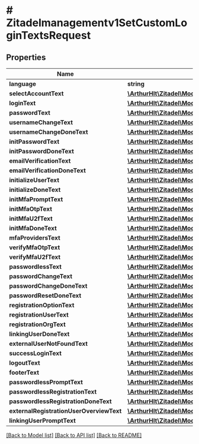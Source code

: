 # # Zitadelmanagementv1SetCustomLoginTextsRequest

## Properties

Name | Type | Description | Notes
------------ | ------------- | ------------- | -------------
**language** | **string** |  | [optional]
**selectAccountText** | [**\ArthurHlt\Zitadel\Model\V1SelectAccountScreenText**](V1SelectAccountScreenText.md) |  | [optional]
**loginText** | [**\ArthurHlt\Zitadel\Model\V1LoginScreenText**](V1LoginScreenText.md) |  | [optional]
**passwordText** | [**\ArthurHlt\Zitadel\Model\V1PasswordScreenText**](V1PasswordScreenText.md) |  | [optional]
**usernameChangeText** | [**\ArthurHlt\Zitadel\Model\V1UsernameChangeScreenText**](V1UsernameChangeScreenText.md) |  | [optional]
**usernameChangeDoneText** | [**\ArthurHlt\Zitadel\Model\V1UsernameChangeDoneScreenText**](V1UsernameChangeDoneScreenText.md) |  | [optional]
**initPasswordText** | [**\ArthurHlt\Zitadel\Model\V1InitPasswordScreenText**](V1InitPasswordScreenText.md) |  | [optional]
**initPasswordDoneText** | [**\ArthurHlt\Zitadel\Model\V1InitPasswordDoneScreenText**](V1InitPasswordDoneScreenText.md) |  | [optional]
**emailVerificationText** | [**\ArthurHlt\Zitadel\Model\V1EmailVerificationScreenText**](V1EmailVerificationScreenText.md) |  | [optional]
**emailVerificationDoneText** | [**\ArthurHlt\Zitadel\Model\V1EmailVerificationDoneScreenText**](V1EmailVerificationDoneScreenText.md) |  | [optional]
**initializeUserText** | [**\ArthurHlt\Zitadel\Model\V1InitializeUserScreenText**](V1InitializeUserScreenText.md) |  | [optional]
**initializeDoneText** | [**\ArthurHlt\Zitadel\Model\V1InitializeUserDoneScreenText**](V1InitializeUserDoneScreenText.md) |  | [optional]
**initMfaPromptText** | [**\ArthurHlt\Zitadel\Model\V1InitMFAPromptScreenText**](V1InitMFAPromptScreenText.md) |  | [optional]
**initMfaOtpText** | [**\ArthurHlt\Zitadel\Model\V1InitMFAOTPScreenText**](V1InitMFAOTPScreenText.md) |  | [optional]
**initMfaU2fText** | [**\ArthurHlt\Zitadel\Model\V1InitMFAU2FScreenText**](V1InitMFAU2FScreenText.md) |  | [optional]
**initMfaDoneText** | [**\ArthurHlt\Zitadel\Model\V1InitMFADoneScreenText**](V1InitMFADoneScreenText.md) |  | [optional]
**mfaProvidersText** | [**\ArthurHlt\Zitadel\Model\V1MFAProvidersText**](V1MFAProvidersText.md) |  | [optional]
**verifyMfaOtpText** | [**\ArthurHlt\Zitadel\Model\V1VerifyMFAOTPScreenText**](V1VerifyMFAOTPScreenText.md) |  | [optional]
**verifyMfaU2fText** | [**\ArthurHlt\Zitadel\Model\V1VerifyMFAU2FScreenText**](V1VerifyMFAU2FScreenText.md) |  | [optional]
**passwordlessText** | [**\ArthurHlt\Zitadel\Model\V1PasswordlessScreenText**](V1PasswordlessScreenText.md) |  | [optional]
**passwordChangeText** | [**\ArthurHlt\Zitadel\Model\V1PasswordChangeScreenText**](V1PasswordChangeScreenText.md) |  | [optional]
**passwordChangeDoneText** | [**\ArthurHlt\Zitadel\Model\V1PasswordChangeDoneScreenText**](V1PasswordChangeDoneScreenText.md) |  | [optional]
**passwordResetDoneText** | [**\ArthurHlt\Zitadel\Model\V1PasswordResetDoneScreenText**](V1PasswordResetDoneScreenText.md) |  | [optional]
**registrationOptionText** | [**\ArthurHlt\Zitadel\Model\V1RegistrationOptionScreenText**](V1RegistrationOptionScreenText.md) |  | [optional]
**registrationUserText** | [**\ArthurHlt\Zitadel\Model\V1RegistrationUserScreenText**](V1RegistrationUserScreenText.md) |  | [optional]
**registrationOrgText** | [**\ArthurHlt\Zitadel\Model\V1RegistrationOrgScreenText**](V1RegistrationOrgScreenText.md) |  | [optional]
**linkingUserDoneText** | [**\ArthurHlt\Zitadel\Model\V1LinkingUserDoneScreenText**](V1LinkingUserDoneScreenText.md) |  | [optional]
**externalUserNotFoundText** | [**\ArthurHlt\Zitadel\Model\V1ExternalUserNotFoundScreenText**](V1ExternalUserNotFoundScreenText.md) |  | [optional]
**successLoginText** | [**\ArthurHlt\Zitadel\Model\V1SuccessLoginScreenText**](V1SuccessLoginScreenText.md) |  | [optional]
**logoutText** | [**\ArthurHlt\Zitadel\Model\V1LogoutDoneScreenText**](V1LogoutDoneScreenText.md) |  | [optional]
**footerText** | [**\ArthurHlt\Zitadel\Model\V1FooterText**](V1FooterText.md) |  | [optional]
**passwordlessPromptText** | [**\ArthurHlt\Zitadel\Model\V1PasswordlessPromptScreenText**](V1PasswordlessPromptScreenText.md) |  | [optional]
**passwordlessRegistrationText** | [**\ArthurHlt\Zitadel\Model\V1PasswordlessRegistrationScreenText**](V1PasswordlessRegistrationScreenText.md) |  | [optional]
**passwordlessRegistrationDoneText** | [**\ArthurHlt\Zitadel\Model\V1PasswordlessRegistrationDoneScreenText**](V1PasswordlessRegistrationDoneScreenText.md) |  | [optional]
**externalRegistrationUserOverviewText** | [**\ArthurHlt\Zitadel\Model\V1ExternalRegistrationUserOverviewScreenText**](V1ExternalRegistrationUserOverviewScreenText.md) |  | [optional]
**linkingUserPromptText** | [**\ArthurHlt\Zitadel\Model\V1LinkingUserPromptScreenText**](V1LinkingUserPromptScreenText.md) |  | [optional]

[[Back to Model list]](../../README.md#models) [[Back to API list]](../../README.md#endpoints) [[Back to README]](../../README.md)
